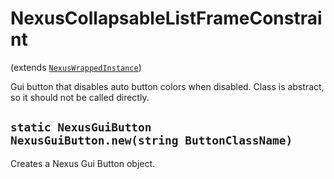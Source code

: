 # NexusCollapsableListFrameConstraint
(extends [`NexusWrappedInstance`](../../../Base/NexusWrappedInstance.md))

Gui button that disables auto button colors when disabled.
Class is abstract, so it should not be called directly.

## `static NexusGuiButton NexusGuiButton.new(string ButtonClassName)`
Creates a Nexus Gui Button object.